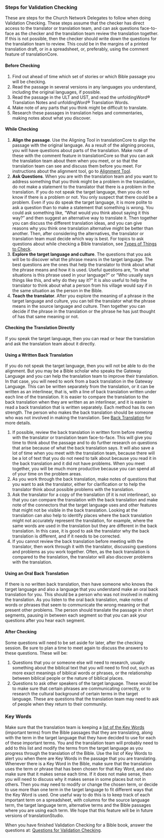 
### Steps for Validation Checking

These are steps for the Church Network Delegates to follow when doing Validation Checking. These steps assume that the checker has direct access to the translator or translation team, and can ask questions face-to-face as the checker and the translation team review the translation together. If this is not possible, then the checker should write down the questions for the translation team to review. This could be in the margins of a printed translation draft, or in a spreadsheet, or, preferably, using the comment feature of translationCore.

#### Before Checking

1. Find out ahead of time which set of stories or which Bible passage you will be checking.
1. Read the passage in several versions in any languages you understand, including the original languages, if possible.
1. Read the passage in the ULT and UST, and read the unfoldingWord® Translation Notes and unfoldingWord® Translation Words.
1. Make note of any parts that you think might be difficult to translate.
1. Research these passages in translation helps and commentaries, making notes about what you discover.

#### While Checking

1. **Align the passage**. Use the Aligning Tool in translationCore to align the passage with the original language. As a result of the aligning process, you will have questions about parts of the translation. Make note of these with the comment feature in translationCore so that you can ask the translation team about them when you meet, or so that the translation team can see and discuss them before you meet. For instructions about the alignment tool, go to [Alignment Tool](../alignment-tool/01.md). 
1. **Ask Questions**. When you are with the translation team and you want to address something that you think might be a problem in the translation, do not make a statement to the translator that there is a problem in the translation. If you do not speak the target language, then you do not know if there is a problem or not. You only suspect that there could be a problem. Even if you do speak the target language, it is more polite to ask a question than to make a statement that something is wrong. You could ask something like, “What would you think about saying it this way?” and then suggest an alternative way to translate it. Then together you can discuss the different translation ideas, and you can give reasons why you think one translation alternative might be better than another. Then, after considering the alternatives, the translator or translation team must decide which way is best. For topics to ask questions about while checking a Bible translation, see [Types of Things to Check](../vol2-things-to-check/01.md). 
1. **Explore the target language and culture**.  The questions that you ask will be to discover what the phrase means in the target language. The best questions are the ones that help the translator to think about what the phrase means and how it is used. Useful questions are, “In what situations is this phrase used in your language?” or “Who usually says things like this, and why do they say it?” It is also useful to help the translator to think about what a person from his village would say if in the same situation as the person in the Bible.
1. **Teach the translator**. After you explore the meaning of a phrase in the target language and culture, you can tell the translator what the phrase means in the source language and culture. Then together you can decide if the phrase in the translation or the phrase he has just thought of has that same meaning or not.

#### Checking the Translation Directly

If you speak the target language, then you can read or hear the translation and ask the translation team about it directly.

#### Using a Written Back Translation

If you do not speak the target language, then you will not be able to do the alignment. But you may be a Bible scholar who speaks the Gateway Language and you can help the translation team to improve their translation. In that case, you will need to work from a back translation in the Gateway Language. This can be written separately from the translation, or it can be written as an interlinear, that is, with a line of back translation written under each line of the translation. It is easier to compare the translation to the back translation when they are written as an interlinear, and it is easier to read a back translation that is written separately. Each method has its own strength. The person who makes the back translation should be someone who was not involved in making the translation. See [Back Translation](../vol2-backtranslation/01.md) for more details.

1. If possible, review the back translation in written form before meeting with the translator or translation team face-to-face. This will give you time to think about the passage and to do further research on questions that arise because of what the back translation says. It will also save a lot of time when you meet with the translation team, because there will be a lot of text that you do not need to talk about because you read it in the back translation and it did not have problems. When you meet together, you will be much more productive because you can spend all of your time on the problem areas.
1. As you work through the back translation, make notes of questions that you want to ask the translator, either for clarification or to help the translator think about possible problems with the translation.
1. Ask the translator for a copy of the translation (if it is not interlinear), so that you can compare the translation with the back translation and make note of the connectors that the target language uses and other features that might not be visible in the back translation. Looking at the translation can also help to identify places where the back translation might not accurately represent the translation, for example, where the same words are used in the translation but they are different in the back translation. In this case, it is good to ask the translator why the back translation is different, and if it needs to be corrected.
1. If you cannot review the back translation before meeting with the translator, then work through it with the translator, discussing questions and problems as you work together. Often, as the back translation is compared to the translation, the translator will also discover problems with the translation.

#### Using an Oral Back Translation

If there is no written back translation, then have someone who knows the target language and also a language that you understand make an oral back translation for you. This should be a person who was not involved in making the translation. As you listen to the oral back translation, make notes of words or phrases that seem to communicate the wrong meaning or that present other problems. The person should translate the passage in short segments, pausing in between each segment so that you can ask your questions after you hear each segment.

#### After Checking

Some questions will need to be set aside for later, after the checking session. Be sure to plan a time to meet again to discuss the answers to these questions. These will be:

1. Questions that you or someone else will need to research, usually something about the biblical text that you will need to find out, such as more exact meanings of biblical words or phrases, or the relationship between biblical people or the nature of biblical places.
1. Questions to ask other speakers of the target language. These would be to make sure that certain phrases are communicating correctly, or to research the cultural background of certain terms in the target language. These are questions that the translation team may need to ask of people when they return to their community.

### Key Words

Make sure that the translation team is keeping a [list of the Key Words](../../translate/translate-key-terms/01.md) (important terms) from the Bible passages that they are translating, along with the term in the target language that they have decided to use for each of these important terms. You and the translation team will probably need to add to this list and modify the terms from the target language as you progress through the translation of the Bible. Use the list of Key Words to alert you when there are Key Words in the passage that you are translating. Whenever there is a Key Word in the Bible, make sure that the translation uses the term or phrase that has been chosen for that Key Word, and also make sure that it makes sense each time. If it does not make sense, then you will need to discuss why it makes sense in some places but not in others. Then you may need to modify or change the chosen term, or decide to use more than one term in the target language to fit different ways that the Key Word is used. One useful way to do this is to keep track of each important term on a spreadsheet, with columns for the source language term, the target language term, alternative terms and the Bible passages where you are using each term. We hope that this feature will be in future versions of translationStudio.

When you have finished Validation Checking for a Bible book, answer the questions at: [Questions for Validation Checking](../level3-questions/01.md).
